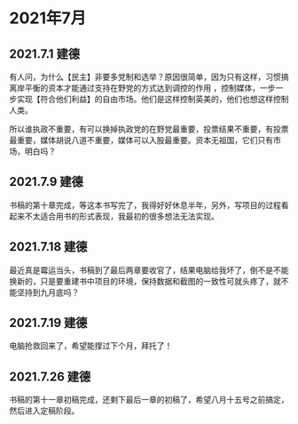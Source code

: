 # 2021年7月

## 2021.7.1 建德

有人问，为什么【民主】非要多党制和选举？原因很简单，因为只有这样，习惯搞离岸平衡的资本才能通过支持在野党的方式达到调控的作用 ，控制媒体，一步一步实现【符合他们利益】的自由市场。他们是这样控制英美的，他们也想这样控制人类。

所以谁执政不重要，有可以换掉执政党的在野党最重要，投票结果不重要，有投票最重要，媒体胡说八道不重要，媒体可以入股最重要。资本无祖国，它们只有市场，明白吗？

## 2021.7.9 建德

书稿的第十章完成，等这本书写完了，我得好好休息半年，另外，写项目的过程看起来不太适合用书的形式表现，我最初的很多想法无法实现。

## 2021.7.18 建德

最近真是霉运当头，书稿到了最后两章要收官了，结果电脑给我坏了，倒不是不能换新的，只是要重建书中项目的环境，保持数据和截图的一致性可就头疼了，就不能坚持到九月底吗？

## 2021.7.19 建德

电脑抢救回来了，希望能撑过下个月，拜托了！

## 2021.7.26 建德

书稿的第十一章初稿完成，还剩下最后一章的初稿了，希望八月十五号之前搞定，然后进入定稿阶段。

